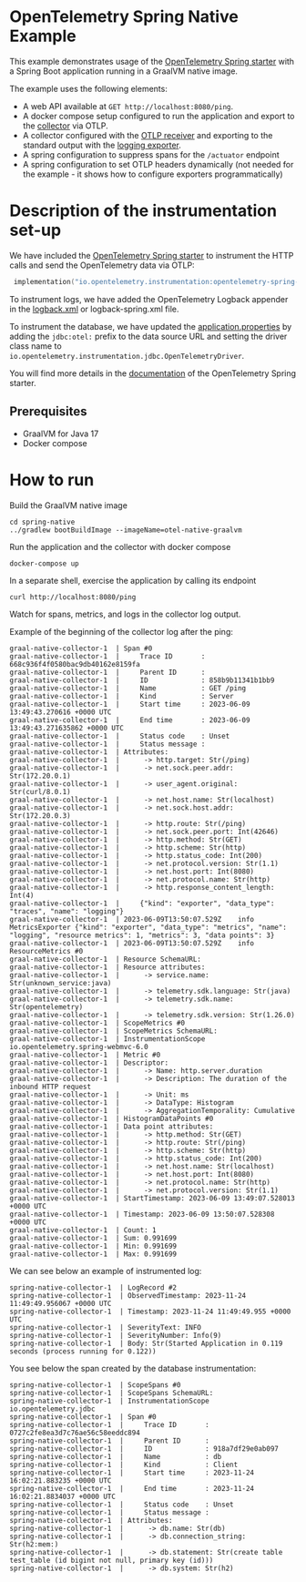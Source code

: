 # OpenTelemetry Spring Native Example

This example demonstrates usage of the [OpenTelemetry Spring starter](https://opentelemetry.io/docs/instrumentation/java/automatic/spring-boot/) with a Spring Boot application running in a GraalVM native image.

The example uses the following elements:

- A web API available at `GET http://localhost:8080/ping`.
- A docker compose setup configured to run the application and export to
  the [collector](https://opentelemetry.io/docs/collector/) via OTLP.
- A collector configured with
  the [OTLP receiver](https://github.com/open-telemetry/opentelemetry-collector/tree/main/receiver/otlpreceiver)
  and exporting to the standard output with
  the [logging exporter](https://github.com/open-telemetry/opentelemetry-collector/tree/main/exporter/loggingexporter).
- A spring configuration to suppress spans for the `/actuator` endpoint
- A spring configuration to set OTLP headers dynamically 
  (not needed for the example - it shows how to configure exporters programmatically)

# Description of the instrumentation set-up

We have included the [OpenTelemetry Spring starter](https://opentelemetry.io/docs/instrumentation/java/automatic/spring-boot/) to instrument the HTTP calls and send the OpenTelemetry data via OTLP:

```kotlin
 implementation("io.opentelemetry.instrumentation:opentelemetry-spring-boot-starter")
```

To instrument logs, we have added the OpenTelemetry Logback appender in the [logback.xml](src/main/resources/logback.xml) or logback-spring.xml file.

To instrument the database, we have updated the [application.properties](src/main/resources/application.properties) by adding the `jdbc:otel:` prefix to the data source URL and setting the driver class name to `io.opentelemetry.instrumentation.jdbc.OpenTelemetryDriver`.

You will find more details in the [documentation](https://opentelemetry.io/docs/instrumentation/java/automatic/spring-boot/) of the OpenTelemetry Spring starter.

## Prerequisites

* GraalVM for Java 17
* Docker compose

# How to run

Build the GraalVM native image
```shell
cd spring-native
../gradlew bootBuildImage --imageName=otel-native-graalvm
```

Run the application and the collector with docker compose
```shell
docker-compose up
```

In a separate shell, exercise the application by calling its endpoint
```shell
curl http://localhost:8080/ping
```

Watch for spans, metrics, and logs in the collector log output.

Example of the beginning of the collector log after the ping:
```
graal-native-collector-1  | Span #0
graal-native-collector-1  |     Trace ID       : 668c936f4f0580bac9db40162e8159fa
graal-native-collector-1  |     Parent ID      : 
graal-native-collector-1  |     ID             : 858b9b11341b1bb9
graal-native-collector-1  |     Name           : GET /ping
graal-native-collector-1  |     Kind           : Server
graal-native-collector-1  |     Start time     : 2023-06-09 13:49:43.270616 +0000 UTC
graal-native-collector-1  |     End time       : 2023-06-09 13:49:43.271635862 +0000 UTC
graal-native-collector-1  |     Status code    : Unset
graal-native-collector-1  |     Status message : 
graal-native-collector-1  | Attributes:
graal-native-collector-1  |      -> http.target: Str(/ping)
graal-native-collector-1  |      -> net.sock.peer.addr: Str(172.20.0.1)
graal-native-collector-1  |      -> user_agent.original: Str(curl/8.0.1)
graal-native-collector-1  |      -> net.host.name: Str(localhost)
graal-native-collector-1  |      -> net.sock.host.addr: Str(172.20.0.3)
graal-native-collector-1  |      -> http.route: Str(/ping)
graal-native-collector-1  |      -> net.sock.peer.port: Int(42646)
graal-native-collector-1  |      -> http.method: Str(GET)
graal-native-collector-1  |      -> http.scheme: Str(http)
graal-native-collector-1  |      -> http.status_code: Int(200)
graal-native-collector-1  |      -> net.protocol.version: Str(1.1)
graal-native-collector-1  |      -> net.host.port: Int(8080)
graal-native-collector-1  |      -> net.protocol.name: Str(http)
graal-native-collector-1  |      -> http.response_content_length: Int(4)
graal-native-collector-1  | 	{"kind": "exporter", "data_type": "traces", "name": "logging"}
graal-native-collector-1  | 2023-06-09T13:50:07.529Z	info	MetricsExporter	{"kind": "exporter", "data_type": "metrics", "name": "logging", "resource metrics": 1, "metrics": 3, "data points": 3}
graal-native-collector-1  | 2023-06-09T13:50:07.529Z	info	ResourceMetrics #0
graal-native-collector-1  | Resource SchemaURL: 
graal-native-collector-1  | Resource attributes:
graal-native-collector-1  |      -> service.name: Str(unknown_service:java)
graal-native-collector-1  |      -> telemetry.sdk.language: Str(java)
graal-native-collector-1  |      -> telemetry.sdk.name: Str(opentelemetry)
graal-native-collector-1  |      -> telemetry.sdk.version: Str(1.26.0)
graal-native-collector-1  | ScopeMetrics #0
graal-native-collector-1  | ScopeMetrics SchemaURL: 
graal-native-collector-1  | InstrumentationScope io.opentelemetry.spring-webmvc-6.0 
graal-native-collector-1  | Metric #0
graal-native-collector-1  | Descriptor:
graal-native-collector-1  |      -> Name: http.server.duration
graal-native-collector-1  |      -> Description: The duration of the inbound HTTP request
graal-native-collector-1  |      -> Unit: ms
graal-native-collector-1  |      -> DataType: Histogram
graal-native-collector-1  |      -> AggregationTemporality: Cumulative
graal-native-collector-1  | HistogramDataPoints #0
graal-native-collector-1  | Data point attributes:
graal-native-collector-1  |      -> http.method: Str(GET)
graal-native-collector-1  |      -> http.route: Str(/ping)
graal-native-collector-1  |      -> http.scheme: Str(http)
graal-native-collector-1  |      -> http.status_code: Int(200)
graal-native-collector-1  |      -> net.host.name: Str(localhost)
graal-native-collector-1  |      -> net.host.port: Int(8080)
graal-native-collector-1  |      -> net.protocol.name: Str(http)
graal-native-collector-1  |      -> net.protocol.version: Str(1.1)
graal-native-collector-1  | StartTimestamp: 2023-06-09 13:49:07.528013 +0000 UTC
graal-native-collector-1  | Timestamp: 2023-06-09 13:50:07.528308 +0000 UTC
graal-native-collector-1  | Count: 1
graal-native-collector-1  | Sum: 0.991699
graal-native-collector-1  | Min: 0.991699
graal-native-collector-1  | Max: 0.991699
```

We can see below an example of instrumented log:

```
spring-native-collector-1  | LogRecord #2
spring-native-collector-1  | ObservedTimestamp: 2023-11-24 11:49:49.956067 +0000 UTC
spring-native-collector-1  | Timestamp: 2023-11-24 11:49:49.955 +0000 UTC
spring-native-collector-1  | SeverityText: INFO
spring-native-collector-1  | SeverityNumber: Info(9)
spring-native-collector-1  | Body: Str(Started Application in 0.119 seconds (process running for 0.122))
```

You see below the span created by the database instrumentation:

```
spring-native-collector-1  | ScopeSpans #0
spring-native-collector-1  | ScopeSpans SchemaURL:
spring-native-collector-1  | InstrumentationScope io.opentelemetry.jdbc
spring-native-collector-1  | Span #0
spring-native-collector-1  |     Trace ID       : 0727c2fe8ea3d7c76ae56c58eeddc894
spring-native-collector-1  |     Parent ID      :
spring-native-collector-1  |     ID             : 918a7df29e0ab097
spring-native-collector-1  |     Name           : db
spring-native-collector-1  |     Kind           : Client
spring-native-collector-1  |     Start time     : 2023-11-24 16:02:21.883235 +0000 UTC
spring-native-collector-1  |     End time       : 2023-11-24 16:02:21.8834037 +0000 UTC
spring-native-collector-1  |     Status code    : Unset
spring-native-collector-1  |     Status message :
spring-native-collector-1  | Attributes:
spring-native-collector-1  |      -> db.name: Str(db)
spring-native-collector-1  |      -> db.connection_string: Str(h2:mem:)
spring-native-collector-1  |      -> db.statement: Str(create table test_table (id bigint not null, primary key (id)))
spring-native-collector-1  |      -> db.system: Str(h2)
```
